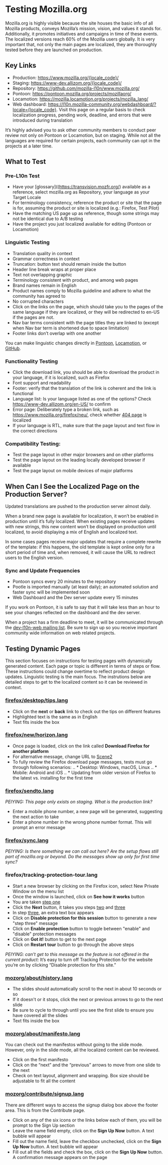 # Testing Mozilla.org

Mozilla.org is highly visible because the site houses the basic info of all Mozilla products, conveys Mozilla’s mission, vision, and values it stands for. Additionally, it promotes initiatives and campaigns in time of these events. The localized versions reach 60% of the Mozilla users globally. It is very important that, not only the main pages are localized, they are thoroughly tested before they are launched on production.

## Key Links
* Production: https://www.mozilla.org/{locale_code}/
* Staging: https://www-dev.allizom.org/{locale_code}/
* Repository: https://github.com/mozilla-l10n/www.mozilla.org/
* Pontoon: https://pontoon.mozilla.org/projects/mozillaorg/
* Locamotion: https://mozilla.locamotion.org/projects/mozilla_lang/
* Web dashboard: https://l10n.mozilla-community.org/webdashboard/?locale={locale_code}. Visit this page on a regular basis to check localization progress, pending work, deadline, and errors that were introduced during translation

It’s highly advised you to ask other community members to conduct peer review not only on Pontoon or Locamotion, but on staging. While not all the languages are required for certain projects, each community can opt in the projects at a later time.

## What to Test

### Pre-L10n Test
* Have your [glossary]((https://transvision.mozfr.org/) available as a reference, select mozilla.org as Repository, your language as your Target Locale
* For terminology consistency, reference the product or site that the page is for, assuming the product or site is localized (e.g.: Firefox, Test Pilot)
* Have the matching US page up as reference, though some strings may not be identical due to A/B testing
* Have the project you just localized available for editing (Pontoon or Locamotion)

### Linguistic Testing
* Translation quality in context
* Grammar correctness in context
* Truncation: button text should remain inside the button
* Header line break wraps at proper place
* Text not overlapping graphic
* Terminology consistent with product, and among web pages
* Brand names remain in English
* Product names comply to Mozilla guideline and adhere to what the community has agreed to
* No corrupted characters
* Click on the links on the page, which should take you to the pages of the same language if they are localized, or they will be redirected to en-US if the pages are not.
* Nav bar terms consistent with the page titles they are linked to (except when Nav bar term is shortened due to space limitation)
* Footer links don’t overlap with one another

You can make linguistic changes directly in [Pontoon](https://pontoon.mozilla.org/projects/mozillaorg/), [Locamotion](https://mozilla.locamotion.org/projects/mozilla_lang/), or [GitHub](https://github.com/mozilla-l10n/www.mozilla.org/).

### Functionality Testing
* Click the download link, you should be able to download the product in your language, if it is localized, such as Firefox
* Font support and readability
* Footer: verify that the translation of the link is coherent and the link is functional
* Language list: Is your language listed as one of the options? Check https://www-dev.allizom.org/en-US/ to confirm
* Error page: Deliberately type a broken link, such as https://www.mozilla.org/firefox/neu/, check whether [404 page](https://www-dev.allizom.org/404/) is localized
* If your language is RTL, make sure that the page layout and text flow in the correct directions

### Compatibility Testing:
* Test the page layout in other major browsers and on other platforms
* Test the page layout on the leading locally developed browser if available
* Test the page layout on mobile devices of major platforms

## When Can I See the Localized Page on the Production Server?

Updated translations are pushed to the production server almost daily.

When a brand new page is available for localization, it won’t be enabled in production until it’s fully localized. When existing pages receive updates with new strings, this new content won’t be displayed on production until localized, to avoid displaying a mix of English and localized text.

In some cases pages receive major updates that require a complete rewrite of the template: if this happens, the old template is kept online only for a short period of time and, when removed, it will cause the URL to redirect users to the English version.

### Sync and Update Frequencies
* Pontoon syncs every 20 minutes to the repository
* Pootle is imported manually (at least daily); an automated solution and faster sync will be implemented soon
* Web Dashboard and the Dev server update every 15 minutes

If you work on Pontoon, it is safe to say that it will take less than an hour to see your changes reflected on the dashboard and the dev server.

When a project has a firm deadline to meet, it will be communicated through the [dev-l10n-web mailing list](https://lists.mozilla.org/listinfo/dev-l10n-web). Be sure to sign up so you receive important community wide information on web related projects.

## Testing Dynamic Pages
This section focuses on instructions for testing pages with dynamically generated content. Each page or topic is different in terms of steps or flow. These instructions could change overtime to reflect product design updates. Linguistic testing is the main focus. The instrutions below are detailed steps to get to the localized content so it can be reviewed in context.

### [firefox/desktop/tips.lang](https://www.mozilla.org/firefox/desktop/tips/)   
* Click on the **next** or **back** link to check out the tips on different features
* Highlighted text is the same as in English
* Text fits inside the box

### [firefox/new/horizon.lang](https://www.mozilla.org/en-US/firefox/new/)
* Once page is loaded, click on the link called **Download Firefox for another platform**
* For alternative message, change URL to [Scene2](https://www.mozilla.org/en-US/firefox/new/?scene=2)
* To fully review the Firefox download page messages, tests must go through following scenarios:
.. * Desktop: Windows, macOS, Linux
.. * Mobile: Android and iOS
.. * Updating from older version of Firefox to the latest vs. installing for the first time

### [firefox/sendto.lang](https://www-dev.allizom.org/styleguide/docs/send-to-device/)
_PEIYING: This page only exists on staging. What is the production link?_
* Enter a mobile phone number, a new page will be generated, suggesting the next action to take
* Enter a phone number in the wrong phone number format. This will prompt an error message

### [firefox/sync.lang](https://www.mozilla.org/en-US/firefox/sync/) 
_PEIYING: Is there something we can call out here? Are the setup flows still part of mozilla.org or beyond. Do the messages show up only for first time sync?_

### firefox/tracking-protection-tour.lang
* Start a new browser by clicking on the Firefox icon, select New Private Window on the menu list
* Once the window is launched, click on **See how it works** button
* You are taken [step one](https://www.mozilla.org/en-US/firefox/51.0.1/tracking-protection/start/?step=1)
* Click the **Next** button, it takes you steps [two](https://www.mozilla.org/en-US/firefox/51.0.1/tracking-protection/start/?step=2) and [three](https://www.mozilla.org/en-US/firefox/51.0.1/tracking-protection/start/?step=3)
* In step [three](https://www.mozilla.org/en-US/firefox/51.0.1/tracking-protection/start/?step=3), an extra text box appears 
* Click on **Disable protection for this session** button to generate a new "step three" message  
* Click on **Enable protection** button to toggle between "enable" and "disable" protection messages
* Click on **Got it!** button to get to the next page
* Click on **Restart tour** button to go through the above steps  

_PEIYING: can’t get to this message as the feature is not offered in the current product:_ It’s easy to turn off Tracking Protection for the website you’re on by clicking “Disable protection for this site.”

### [mozorg/about/history.lang](https://www.mozilla.org/about/history/)
* The slides should automatically scroll to the next in about 10 seconds or so 
* If it doesn't or it stops, click the next or previous arrows to go to the next slide
* Be sure to cycle to through until you see the first slide to ensure you have covered all the slides
* Text fits inside the box
 
### [mozorg/about/manifesto.lang](https://www.mozilla.org/en-US/about/manifesto/)
You can check out the manifestos without going to the slide mode. However, only in the slide mode, all the localized content can be reviewed.
* Click on the first manifesto
* Click on the “next” and the “previous” arrows to move from one slide to the next
* Check on text layout, alignment and wrapping. Box size should be adjustable to fit all the content

### [mozorg/contribute/signup.lang](https://www.mozilla.org/contribute/signup/)
There are different ways to access the signup dialog box above the footer area.  This is from the Contribute page.  
* Click on any of the six icons or the links below each of them, you will be prompt to the Sign Up section
* Leave the name field empty, click on the **Sign Up Now** button. A text bubble will appear
* Fill out the name field, leave the checkbox unchecked, click on the **Sign Up Now** button. A text bubble will appear
* Fill out all the fields and check the box, click on the **Sign Up Now** button. A confirmation message appears on the page
